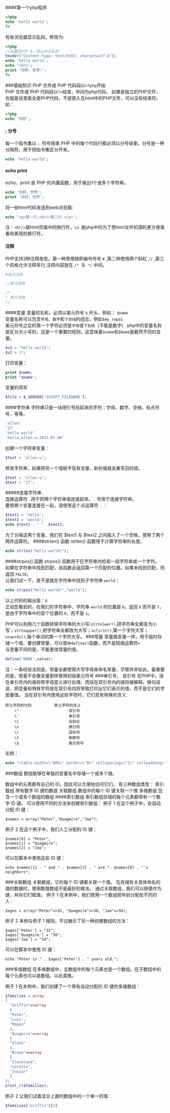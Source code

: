 ####第一个php程序
```php
<?php
echo 'hello world';
?>
```
有些浏览器显示乱码，修改为:
```php
<?php
//设置为UTF-8，防止中文乱码
header("Content-Type: text/html; charset=utf-8");
echo 'hello world';
echo "<br>";
print "你好，世界!";
?>
```
###基础知识
PHP 文件或 PHP 代码段以`<?php`开始        
PHP 文件或 PHP 代码段以`?>`结束，中间为php代码。 如果是独立的PHP文件，也就是说里面全是PHP代码，不是嵌入在html中的PHP文件，可以没有结束符。如：     
```php
<?php
echo '你好';
```
####  ;  分号
每一个指令集以 `; `符号结束 PHP 中的每个代码行都必须以分号结束。分号是一种分隔符，用于把指令集区分开来。 
```php
echo 'hello world';
```
####  echo  print
echo、print 是 PHP 的内置函数，用于输出1个或多个字符串。  
```php
echo '你好，世界';
print '你好，世界';
```
将一些html代码发送到web浏览器:
```php
echo '<p>第一行,<br/>第二行.</p>';
```
注：`<br/>`是html页面中的换行符，`\n `是php中的为了使html文件的源码更方便查看和美观的换行符。
#### 注释    
PHP支持3种注释类型。第一种使用磅即编号符号 `#`  ,第二种使用两个斜杠 `//`  ,第三个风格允许注释多行,注释内容放在 `/* `与` */` 中间。
```php
#单行注释

//单行注释

/*
* 多行注释
*/
```
####变量
变量的名称，必须以美元符号 `$` 开头，例如： `$name`   
变量名称可以包含`字母`、`数字`和`下划线`的组合，例如`$my_repo1`         
美元符号之后的第一个字符必须是`字母`或`下划线`（不能是数字）
php中的变量名称是区分大小写的，这是一个重要的规则。这意味着`$name`和`$Name`是截然不同的变量。
```php
$v1 = 'hello world';
$v2 = 17;
```
打印变量：
```php
print $name;
print "$name";
```
变量的简写
```php
$file = $_SERVER['SCRIPT_FILENAME'];
```

####字符串
字符串只是一块用引号括起来的字符：字母、数字、空格、标点符号，等等。
```php
'allen'
'27'
'hello world'
'hello,allen.w,2013.07.08'
```
创建一个字符串变量：
```php
$text = 'allen.w';
```
修改字符串，如果把另一个值赋予现有变量，新的值就会重写旧的值。
```php
$text = 'allen.w';
$text = '27';
```
#####连接字符串  .  
连接运算符 `.`用于把两个字符串值连接起来。 . 号用于连接字符串。           
要把两个变量连接在一起，请使用这个点运算符 `.` ：
```php
$text1 = 'hello';
$text2 = 'world';
echo $text1 . " " .$text2;
```
为了分隔这两个变量，我们在 $text1 与 $text2 之间插入了一个空格，使用了两个两件运算符。
####strlen() 函数
strlen() 函数用于计算字符串的长度。
```php
echo strlen("hello world!");
```
####strpos() 函数
strpos() 函数用于在字符串内检索一段字符串或一个字符。          
如果在字符串中找到匹配，该函数会返回第一个匹配的位置。如果未找到匹配，则返回 `FALSE`。          
让我们试一下，是不是能在字符串中找到子字符串 `world`：
```php
echo strpos("Hello world!","world");
```
以上代码的输出是：`6`       
正如您看到的，在我们的字符串中，字符串 `world` 的位置是 `6`。返回 `6` 而不是 `7`，是由于字符串中的首个位置的 `0`，而不是 `1`。
        
PHP可以利用几个函数转换字符串的大小写:`strtolwer()`,把字符串全都变为小写；`strtoupper()`,把字符串全都改为大写；`ucfirst()`,第一个字符大写；`ucwords()`,每个单词的第一个字符大写。
###常量
常量跟变量一样，用于临时存储一个值。要创建常量，可以使`用define()`函数，而不是赋值运算符`=`    
与变量不同的是，不能更改常量的值。
```php
define('NAME',value);
```
注：一条经验法则是，常量全都使用大写字母来命名常量，尽管并非如此。最重要的是，常量不会像变量那样使用初始美元符号
###单引号、  双引号
在PHP中，括在单引号内的值将照字母意义进行处理，而括在双引号内的值将被解释。换句话说，把变量和特殊字符放在双引号内将导致打印出它们表示的值，而不是它们的字面量值。
当在双引号内使用这些字符时，它们具有特殊的含义:

    转义字符的代码          转义字符的含义
    	\"                      双引号
    	\'                      单引号
    	\\                      反斜杠
    	\n                      换行符
    	\r                      回车符
    	\t                      制表符
    	\$                      美元符号

实例：
```php
echo "<table width=\"80%\" border=\"0\" cellspacing=\"2\" cellpadding\"3\" aling=\"center\">";
```



###数组
数组能够在单独的变量名中存储一个或多个值。

数组中的元素都有自己的 ID，因此可以方便地访问它们。
有三种数组类型：
索引数组
带有数字 ID 键的数组
关联数组
数组中的每个 ID 键关联一个值
多维数组
包含一个或多个数组的数组
####索引数组
索引数组存储的每个元素都带有一个数字 ID 键。
可以使用不同的方法来创建索引数组：
例子 1
在这个例子中，会自动分配 ID 键：

	$names = array("Peter","Quagmire","Joe");

例子 2
在这个例子中，我们人工分配的 ID 键：

	$names[0] = "Peter";
	$names[1] = "Quagmire";
	$names[2] = "Joe";

可以在脚本中使用这些 ID 键：

	echo $names[1] . " and " . $names[2] . " are ". $names[0] . "'s neighbors";

###关联数组
关联数组，它的每个 ID 键都关联一个值。
在存储有关具体命名的值的数据时，使用数值数组不是最好的做法。
通过关联数组，我们可以把值作为键，并向它们赋值。
例子 1
在本例中，我们使用一个数组把年龄分配给不同的人：

	$ages = array("Peter"=>32, "Quagmire"=>30, "Joe"=>34);

例子 2
本例与例子 1 相同，不过展示了另一种创建数组的方法：

	$ages['Peter'] = "32";
	$ages['Quagmire'] = "30";
	$ages['Joe'] = "34";

可以在脚本中使用 ID 键：

	echo "Peter is " . $ages['Peter'] . " years old.";

###多维数组
在多维数组中，主数组中的每个元素也是一个数组。在子数组中的每个元素也可以是数组，以此类推。

例子 1
在本例中，我们创建了一个带有自动分配的 ID 键的多维数组：
```php
$families = array
(
  "Griffin"=>array
  (
  "Peter",
  "Lois",
  "Megan"
  ),
  "Quagmire"=>array
  (
  "Glenn"
  ),
  "Brown"=>array
  (
  "Cleveland",
  "Loretta",
  "Junior"
  )
);
print_r($families);
```
例子 2
让我们试着显示上面的数组中的一个单一的值：
```php
$families['Griffin'][2]
```

